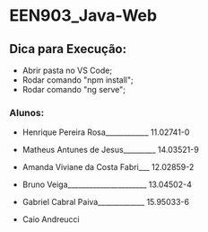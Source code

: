 # EEN903_Java-Web


## Dica para Execução:
- Abrir pasta no VS Code;
- Rodar comando "npm install";
- Rodar comando "ng serve";


### Alunos:

- Henrique Pereira Rosa____________ 11.02741-0

- Matheus Antunes de Jesus_________ 14.03521-9

- Amanda Viviane da Costa Fabri___ 12.02859-2

- Bruno Veiga______________________ 13.04502-4

- Gabriel Cabral Paiva_____________ 15.95033-6

- Caio Andreucci
